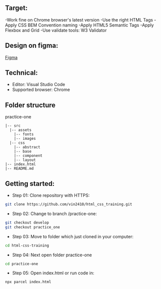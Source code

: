 ## Target:

-Work fine on Chrome browser's latest version
-Use the right HTML Tags
-Apply CSS BEM Convention naming
-Apply  HTML5 Semantic Tags
-Apply Flexbox and Grid
-Use validate tools: W3 Validator

## Design on figma: 

[Figma](https://www.figma.com/file/RJM5LDOKVSdr9F6SVXSs9J/Hofman3?type=design&node-id=0-1&mode=design)

## Technical:

- Editor: Visual Studio Code
- Supported browser: Chrome 


## Folder structure

practice-one

```
|-- src
  |-- assets
    |-- fonts
    |-- images
  |-- css
    |-- abstract
    |-- base
    |-- component
    |-- layout
|-- index.html
|-- README.md
```

## Getting started:

- Step 01: Clone repository with HTTPS:

```bash
git clone https://github.com/vin2410/html_css_training.git
```

- Step 02: Change to branch /practice-one:

```bash
git checkout develop
git checkout practice_one
```

- Step 03: Move to folder which just cloned in your computer:

```bash
cd html-css-training
```

- Step 04: Next open folder practice-one

```bash
cd practice-one
```

- Step 05: Open index.html or run code in:
```
npx parcel index.html
```